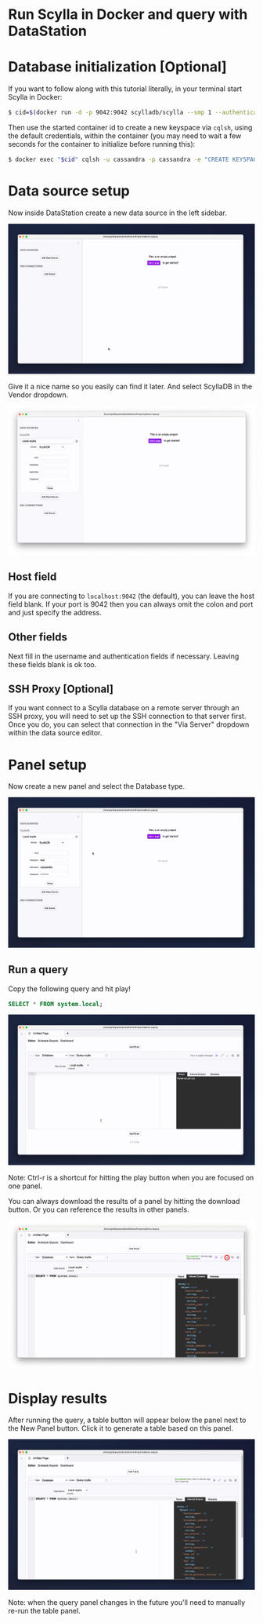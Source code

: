 # Run Scylla in Docker and query with DataStation

# Database initialization [Optional]

If you want to follow along with this tutorial literally, in your
terminal start Scylla in Docker:

```bash
$ cid=$(docker run -d -p 9042:9042 scylladb/scylla --smp 1 --authenticator PasswordAuthenticator --broadcast-address 127.0.0.1 --listen-address 0.0.0.0 --broadcast-rpc-address 127.0.0.1)
```

Then use the started container id to create a new keyspace via
`cqlsh`, using the default credentials, within the container (you may
need to wait a few seconds for the container to initialize before
running this):

```bash
$ docker exec "$cid" cqlsh -u cassandra -p cassandra -e "CREATE KEYSPACE test WITH REPLICATION = {'class': 'SimpleStrategy', 'replication_factor': 1};"
```

# Data source setup

Now inside DataStation create a new data source in the left sidebar.

![Creating a new data source](/tutorials/create-data-source.gif)

Give it a nice name so you easily can find it later. And select ScyllaDB
in the Vendor dropdown.

![Creating a Scylla data source](/tutorials/create-scylla-data-source.png)

## Host field

If you are connecting to `localhost:9042` (the default), you can
leave the host field blank. If your port is 9042 then you can always
omit the colon and port and just specify the address.

## Other fields

Next fill in the username and authentication fields if
necessary. Leaving these fields blank is ok too.

## SSH Proxy [Optional]

If you want connect to a Scylla database on a remote server through an
SSH proxy, you will need to set up the SSH connection to that server
first. Once you do, you can select that connection in the "Via Server"
dropdown within the data source editor.

# Panel setup

Now create a new panel and select the Database type.

![Create database panel](/tutorials/create-scylla-database-panel.gif)

## Run a query

Copy the following query and hit play!

```sql
SELECT * FROM system.local;
```

![Run Scylla query](/tutorials/run-scylla-query.gif)

Note: Ctrl-r is a shortcut for hitting the play button when you are
focused on one panel.

You can always download the results of a panel by hitting the download
button. Or you can reference the results in other panels.

![Download panel results](/tutorials/download-scylla-panel-results.png)

# Display results

After running the query, a table button will appear below the panel
next to the New Panel button. Click it to generate a table based on
this panel.

![Render results](/tutorials/graph-scylla-database-results.gif)

Note: when the query panel changes in the future you'll need to
manually re-run the table panel.
